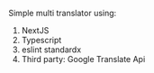 Simple multi translator using:
1. NextJS 
2. Typescript
3. eslint standardx
4. Third party: Google Translate Api